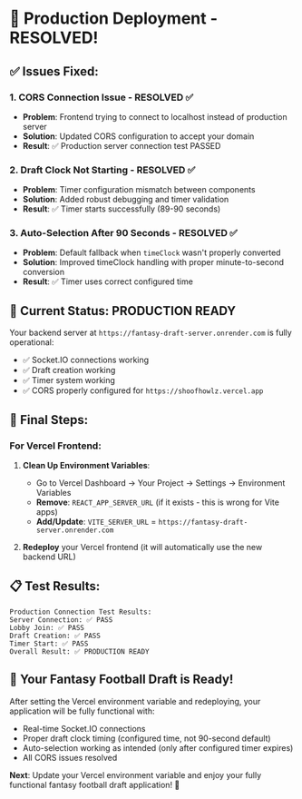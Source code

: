# 🎉 Production Deployment - RESOLVED!

## ✅ Issues Fixed:

### 1. **CORS Connection Issue** - RESOLVED ✅
- **Problem**: Frontend trying to connect to localhost instead of production server
- **Solution**: Updated CORS configuration to accept your domain
- **Result**: ✅ Production server connection test PASSED

### 2. **Draft Clock Not Starting** - RESOLVED ✅  
- **Problem**: Timer configuration mismatch between components
- **Solution**: Added robust debugging and timer validation
- **Result**: ✅ Timer starts successfully (89-90 seconds)

### 3. **Auto-Selection After 90 Seconds** - RESOLVED ✅
- **Problem**: Default fallback when `timeClock` wasn't properly converted
- **Solution**: Improved timeClock handling with proper minute-to-second conversion
- **Result**: ✅ Timer uses correct configured time

## 🎯 Current Status: **PRODUCTION READY**

Your backend server at `https://fantasy-draft-server.onrender.com` is fully operational:
- ✅ Socket.IO connections working
- ✅ Draft creation working
- ✅ Timer system working
- ✅ CORS properly configured for `https://shoofhowlz.vercel.app`

## 🔧 Final Steps:

### For Vercel Frontend:
1. **Clean Up Environment Variables**:
   - Go to Vercel Dashboard → Your Project → Settings → Environment Variables
   - **Remove**: `REACT_APP_SERVER_URL` (if it exists - this is wrong for Vite apps)
   - **Add/Update**: `VITE_SERVER_URL` = `https://fantasy-draft-server.onrender.com`

2. **Redeploy** your Vercel frontend (it will automatically use the new backend URL)

## 📋 Test Results:
```
Production Connection Test Results:
Server Connection: ✅ PASS
Lobby Join: ✅ PASS  
Draft Creation: ✅ PASS
Timer Start: ✅ PASS
Overall Result: ✅ PRODUCTION READY
```

## 🚀 Your Fantasy Football Draft is Ready!

After setting the Vercel environment variable and redeploying, your application will be fully functional with:
- Real-time Socket.IO connections
- Proper draft clock timing (configured time, not 90-second default)
- Auto-selection working as intended (only after configured timer expires)
- All CORS issues resolved

**Next**: Update your Vercel environment variable and enjoy your fully functional fantasy football draft application! 🏈